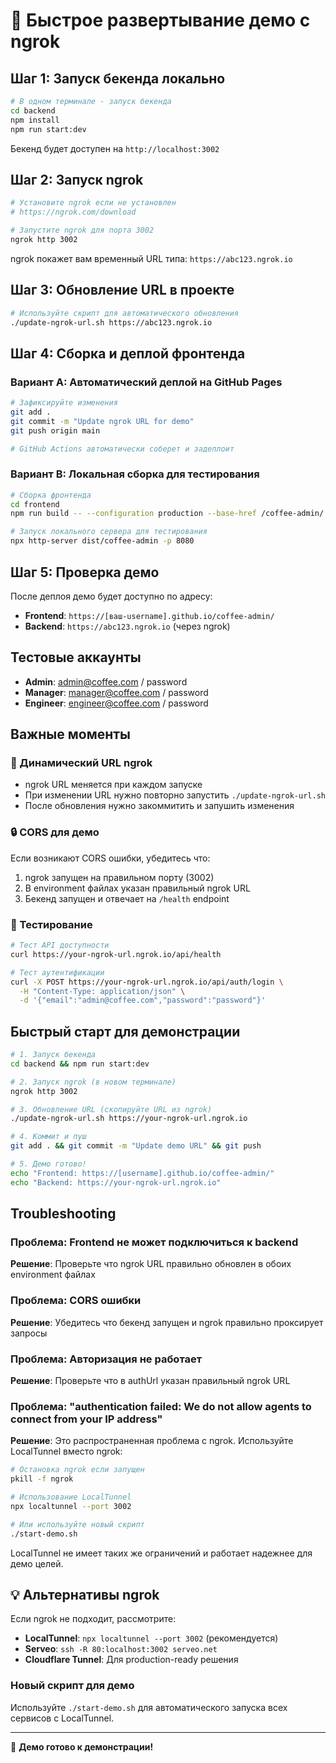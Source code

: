 # 🚀 Быстрое развертывание демо с ngrok

## Шаг 1: Запуск бекенда локально

```bash
# В одном терминале - запуск бекенда
cd backend
npm install
npm run start:dev
```

Бекенд будет доступен на `http://localhost:3002`

## Шаг 2: Запуск ngrok

```bash
# Установите ngrok если не установлен
# https://ngrok.com/download

# Запустите ngrok для порта 3002
ngrok http 3002
```

ngrok покажет вам временный URL типа: `https://abc123.ngrok.io`

## Шаг 3: Обновление URL в проекте

```bash
# Используйте скрипт для автоматического обновления
./update-ngrok-url.sh https://abc123.ngrok.io
```

## Шаг 4: Сборка и деплой фронтенда

### Вариант A: Автоматический деплой на GitHub Pages

```bash
# Зафиксируйте изменения
git add .
git commit -m "Update ngrok URL for demo"
git push origin main

# GitHub Actions автоматически соберет и задеплоит
```

### Вариант B: Локальная сборка для тестирования

```bash
# Сборка фронтенда
cd frontend
npm run build -- --configuration production --base-href /coffee-admin/

# Запуск локального сервера для тестирования
npx http-server dist/coffee-admin -p 8080
```

## Шаг 5: Проверка демо

После деплоя демо будет доступно по адресу:

- **Frontend**: `https://[ваш-username].github.io/coffee-admin/`
- **Backend**: `https://abc123.ngrok.io` (через ngrok)

## Тестовые аккаунты

- **Admin**: admin@coffee.com / password
- **Manager**: manager@coffee.com / password
- **Engineer**: engineer@coffee.com / password

## Важные моменты

### 🔄 Динамический URL ngrok

- ngrok URL меняется при каждом запуске
- При изменении URL нужно повторно запустить `./update-ngrok-url.sh`
- После обновления нужно закоммитить и запушить изменения

### 🔒 CORS для демо

Если возникают CORS ошибки, убедитесь что:

1. ngrok запущен на правильном порту (3002)
2. В environment файлах указан правильный ngrok URL
3. Бекенд запущен и отвечает на `/health` endpoint

### 🧪 Тестирование

```bash
# Тест API доступности
curl https://your-ngrok-url.ngrok.io/api/health

# Тест аутентификации
curl -X POST https://your-ngrok-url.ngrok.io/api/auth/login \
  -H "Content-Type: application/json" \
  -d '{"email":"admin@coffee.com","password":"password"}'
```

## Быстрый старт для демонстрации

```bash
# 1. Запуск бекенда
cd backend && npm run start:dev

# 2. Запуск ngrok (в новом терминале)
ngrok http 3002

# 3. Обновление URL (скопируйте URL из ngrok)
./update-ngrok-url.sh https://your-ngrok-url.ngrok.io

# 4. Коммит и пуш
git add . && git commit -m "Update demo URL" && git push

# 5. Демо готово!
echo "Frontend: https://[username].github.io/coffee-admin/"
echo "Backend: https://your-ngrok-url.ngrok.io"
```

## Troubleshooting

### Проблема: Frontend не может подключиться к backend

**Решение**: Проверьте что ngrok URL правильно обновлен в обоих environment файлах

### Проблема: CORS ошибки

**Решение**: Убедитесь что бекенд запущен и ngrok правильно проксирует запросы

### Проблема: Авторизация не работает

**Решение**: Проверьте что в authUrl указан правильный ngrok URL

### Проблема: "authentication failed: We do not allow agents to connect from your IP address"

**Решение**: Это распространенная проблема с ngrok. Используйте LocalTunnel вместо ngrok:

```bash
# Остановка ngrok если запущен
pkill -f ngrok

# Использование LocalTunnel
npx localtunnel --port 3002

# Или используйте новый скрипт
./start-demo.sh
```

LocalTunnel не имеет таких же ограничений и работает надежнее для демо целей.

## 💡 Альтернативы ngrok

Если ngrok не подходит, рассмотрите:

- **LocalTunnel**: `npx localtunnel --port 3002` (рекомендуется)
- **Serveo**: `ssh -R 80:localhost:3002 serveo.net`
- **Cloudflare Tunnel**: Для production-ready решения

### Новый скрипт для демо

Используйте `./start-demo.sh` для автоматического запуска всех сервисов с LocalTunnel.

---

🎉 **Демо готово к демонстрации!**
